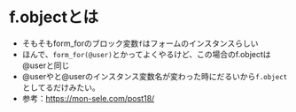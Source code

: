 # f.objectとは
- そもそもform_forのブロック変数`f`はフォームのインスタンスらしい
- ほんで、`form_for(@user)`とかってよくやるけど、この場合のf.objectは@userと同じ
- @userやと@userのインスタンス変数名が変わった時にだるいから`f.object`としてるだけみたい。
- 参考：https://mon-sele.com/post18/
